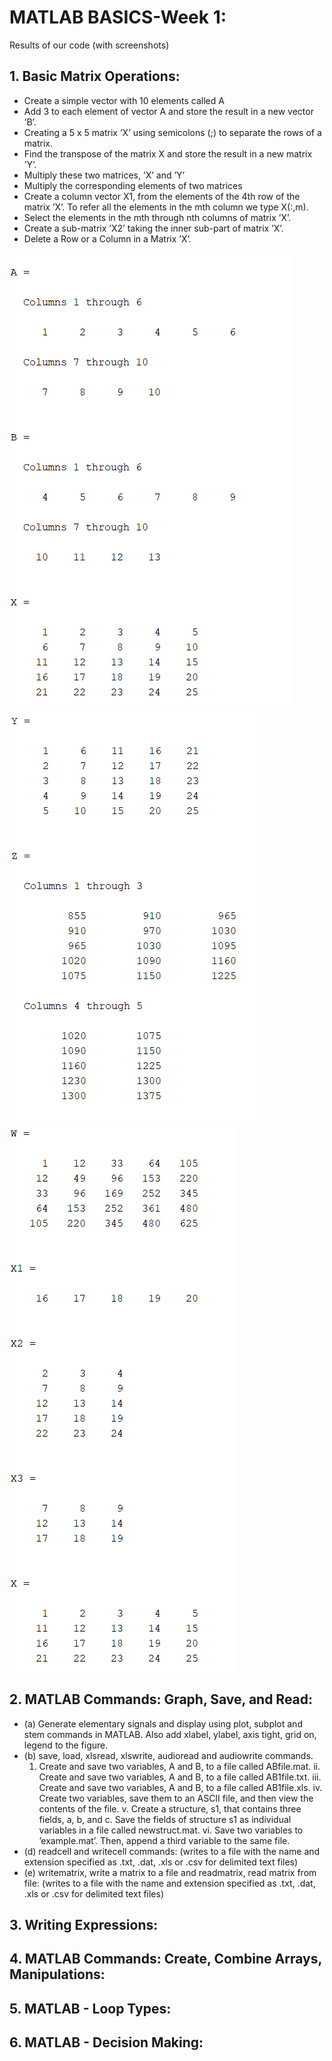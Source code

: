 # **MATLAB BASICS-Week 1:**
Results of our code (with screenshots)

## 1. Basic Matrix Operations:
* Create a simple vector with 10 elements called A
* Add 3 to each element of vector A and store the result in a new vector ’B’.
* Creating a 5 x 5 matrix ’X’ using semicolons (;) to separate the rows of a matrix.
* Find the transpose of the matrix X and store the result in a new matrix ’Y’.
* Multiply these two matrices, ’X’ and ’Y’
* Multiply the corresponding elements of two matrices
* Create a column vector X1, from the elements of the 4th row of the matrix ’X’. To refer all the elements in the mth column we type X(:,m).
* Select the elements in the mth through nth columns of matrix ’X’.
* Create a sub-matrix ’X2’ taking the inner sub-part of matrix ’X’.
* Delete a Row or a Column in a Matrix ’X’.

<img src="Results\P1_1.PNG">
<img src="Results\P1_2.PNG">
<img src="Results\P1_3.PNG">

## 2. MATLAB Commands: Graph, Save, and Read:
* (a) Generate elementary signals and display using plot, subplot and stem commands in MATLAB. Also add xlabel, ylabel, axis tight, grid on, legend to the figure.
* (b) save, load, xlsread, xlswrite, audioread and audiowrite commands.
    1. Create and save two variables, A and B, to a file called ABfile.mat.
ii. Create and save two variables, A and B, to a file called AB1file.txt.
iii. Create and save two variables, A and B, to a file called AB1file.xls.
iv. Create two variables, save them to an ASCII file, and then view the
contents of the file.
v. Create a structure, s1, that contains three fields, a, b, and c. Save the
fields of structure s1 as individual variables in a file called newstruct.mat.
vi. Save two variables to ’example.mat’. Then, append a third variable to
the same file.
* (d) readcell and writecell commands: (writes to a file with the name and extension specified as .txt, .dat, .xls or .csv for delimited text files)
* (e) writematrix, write a matrix to a file and readmatrix, read matrix from file: (writes to a file with the name and extension specified as .txt, .dat, .xls or .csv for delimited text files)

## 3. Writing Expressions:

## 4. MATLAB Commands: Create, Combine Arrays, Manipulations:

## 5. MATLAB - Loop Types:

## 6. MATLAB - Decision Making:

